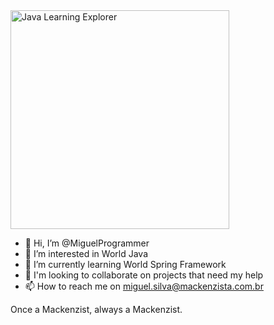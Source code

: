 <img src="https://i.imgur.com/PJucujk.png" alt="Java Learning Explorer" width="350">

- 👋 Hi, I’m @MiguelProgrammer
- 👀 I’m interested in World Java
- 🌱 I’m currently learning World Spring Framework
- 💞️ I'm looking to collaborate on projects that need my help
- 📫 How to reach me on miguel.silva@mackenzista.com.br

Once a Mackenzist, always a Mackenzist.

<!---
MiguelProgrammer/MiguelProgrammer is a ✨ special ✨ repository because its `README.md` (this file) appears on your GitHub profile.
You can click the Preview link to take a look at your changes.
--->
